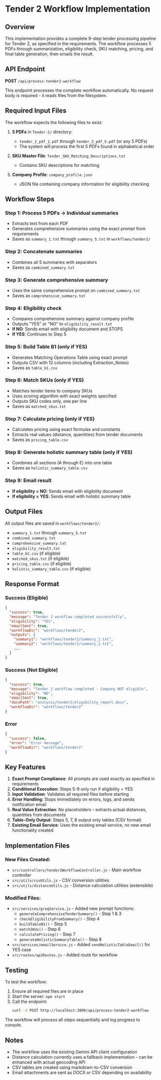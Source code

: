 # Tender 2 Workflow Implementation

## Overview

This implementation provides a complete 9-step tender processing pipeline for Tender 2, as specified in the requirements. The workflow processes 5 PDFs through summarization, eligibility check, SKU matching, pricing, and final table generation, then emails the result.

## API Endpoint

**POST** `/api/process-tender2-workflow`

This endpoint processes the complete workflow automatically. No request body is required - it reads files from the filesystem.

## Required Input Files

The workflow expects the following files to exist:

1. **5 PDFs** in `Tendor-2/` directory:
   - `tender_2_pdf_1.pdf` through `tender_2_pdf_5.pdf` (or any 5 PDFs)
   - The system will process the first 5 PDFs found in alphabetical order

2. **SKU Master File**: `Tender_SKU_Matching_Descriptions.txt`
   - Contains SKU descriptions for matching

3. **Company Profile**: `company_profile.json`
   - JSON file containing company information for eligibility checking

## Workflow Steps

### Step 1: Process 5 PDFs → Individual summaries
- Extracts text from each PDF
- Generates comprehensive summaries using the exact prompt from requirements
- Saves as `summary_1.txt` through `summary_5.txt` in `workflows/tender2/`

### Step 2: Concatenate summaries
- Combines all 5 summaries with separators
- Saves as `combined_summary.txt`

### Step 3: Generate comprehensive summary
- Uses the same comprehensive prompt on `combined_summary.txt`
- Saves as `comprehensive_summary.txt`

### Step 4: Eligibility check
- Compares comprehensive summary against company profile
- Outputs "YES" or "NO" to `eligibility_result.txt`
- **If NO**: Sends email with eligibility document and STOPS
- **If YES**: Continues to Step 5

### Step 5: Build Table B1 (only if YES)
- Generates Matching Operations Table using exact prompt
- Outputs CSV with 12 columns (including Extraction_Notes)
- Saves as `table_b1.csv`

### Step 6: Match SKUs (only if YES)
- Matches tender items to company SKUs
- Uses scoring algorithm with exact weights specified
- Outputs SKU codes only, one per line
- Saves as `matched_skus.txt`

### Step 7: Calculate pricing (only if YES)
- Calculates pricing using exact formulas and constants
- Extracts real values (distance, quantities) from tender documents
- Saves as `pricing_table.csv`

### Step 8: Generate holistic summary table (only if YES)
- Combines all sections (A through E) into one table
- Saves as `holistic_summary_table.csv`

### Step 9: Email result
- **If eligibility = NO**: Sends email with eligibility document
- **If eligibility = YES**: Sends email with holistic summary table

## Output Files

All output files are saved in `workflows/tender2/`:

- `summary_1.txt` through `summary_5.txt`
- `combined_summary.txt`
- `comprehensive_summary.txt`
- `eligibility_result.txt`
- `table_b1.csv` (if eligible)
- `matched_skus.txt` (if eligible)
- `pricing_table.csv` (if eligible)
- `holistic_summary_table.csv` (if eligible)

## Response Format

### Success (Eligible)
```json
{
  "success": true,
  "message": "Tender 2 workflow completed successfully",
  "eligibility": "YES",
  "emailSent": true,
  "workflowDir": "workflows/tender2",
  "outputs": {
    "summary1": "workflows/tender2/summary_1.txt",
    "summary2": "workflows/tender2/summary_2.txt",
    ...
  }
}
```

### Success (Not Eligible)
```json
{
  "success": true,
  "message": "Tender 2 workflow completed - Company NOT eligible",
  "eligibility": "NO",
  "emailSent": true,
  "docxPath": "analysis/tender2/eligibility_report.docx",
  "workflowDir": "workflows/tender2"
}
```

### Error
```json
{
  "success": false,
  "error": "Error message",
  "workflowDir": "workflows/tender2"
}
```

## Key Features

1. **Exact Prompt Compliance**: All prompts are used exactly as specified in requirements
2. **Conditional Execution**: Steps 5-9 only run if eligibility = YES
3. **Input Validation**: Validates all required files before starting
4. **Error Handling**: Stops immediately on errors, logs, and sends notification email
5. **Real Value Extraction**: No placeholders - extracts actual distances, quantities from documents
6. **Table-Only Output**: Steps 5, 7, 8 output only tables (CSV format)
7. **Existing Email Service**: Uses the existing email service, no new email functionality created

## Implementation Files

### New Files Created:
- `src/controllers/tender2WorkflowController.js` - Main workflow controller
- `src/utils/csvUtils.js` - CSV conversion utilities
- `src/utils/distanceUtils.js` - Distance calculation utilities (extensible)

### Modified Files:
- `src/services/groqService.js` - Added new prompt functions:
  - `generateComprehensiveTenderSummary()` - Step 1 & 3
  - `checkEligibilityFromSummary()` - Step 4
  - `buildTableB1()` - Step 5
  - `matchSKUs()` - Step 6
  - `calculatePricing()` - Step 7
  - `generateHolisticSummaryTable()` - Step 8
- `src/services/emailService.js` - Added `sendHolisticTableEmail()` for YES case
- `src/routes/apiRoutes.js` - Added route for workflow

## Testing

To test the workflow:

1. Ensure all required files are in place
2. Start the server: `npm start`
3. Call the endpoint:
   ```bash
   curl -X POST http://localhost:3000/api/process-tender2-workflow
   ```

The workflow will process all steps sequentially and log progress to console.

## Notes

- The workflow uses the existing Gemini API client configuration
- Distance calculation currently uses a fallback implementation - can be enhanced with actual geocoding API
- CSV tables are created using markdown-to-CSV conversion
- Email attachments are sent as DOCX or CSV depending on availability

